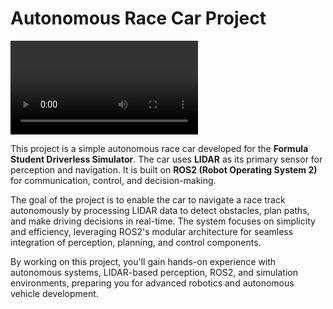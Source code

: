 # Autonomous Race Car Project

![Demo Video](./video/demo.mp4)

This project is a simple autonomous race car developed for the **Formula Student Driverless Simulator**. The car uses **LIDAR** as its primary sensor for perception and navigation. It is built on **ROS2 (Robot Operating System 2)** for communication, control, and decision-making.

The goal of the project is to enable the car to navigate a race track autonomously by processing LIDAR data to detect obstacles, plan paths, and make driving decisions in real-time. The system focuses on simplicity and efficiency, leveraging ROS2's modular architecture for seamless integration of perception, planning, and control components.

By working on this project, you'll gain hands-on experience with autonomous systems, LIDAR-based perception, ROS2, and simulation environments, preparing you for advanced robotics and autonomous vehicle development.
